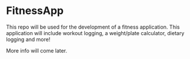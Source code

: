 # FitnessApp
This repo will be used for the development of a fitness application.
This application will include workout logging, a weight/plate calculator, dietary logging and more!

More info will come later.
